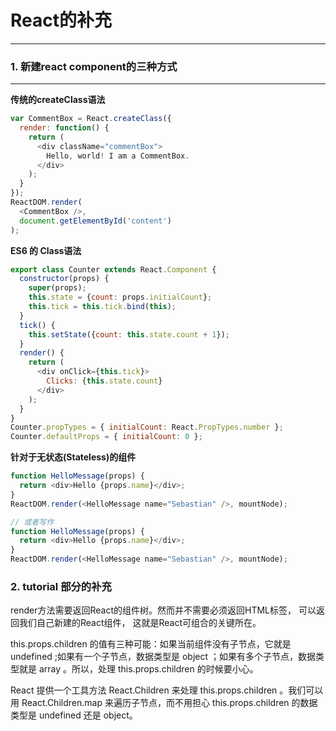 #  React的补充
---

###  1. 新建react component的三种方式
---
**传统的createClass语法**
```javascript
var CommentBox = React.createClass({
  render: function() {
    return (
      <div className="commentBox">
        Hello, world! I am a CommentBox.
      </div>
    );
  }
});
ReactDOM.render(
  <CommentBox />,
  document.getElementById('content')
);
```

**ES6 的 Class语法**
```javascript
export class Counter extends React.Component {
  constructor(props) {
    super(props);
    this.state = {count: props.initialCount};
    this.tick = this.tick.bind(this);
  }
  tick() {
    this.setState({count: this.state.count + 1});
  }
  render() {
    return (
      <div onClick={this.tick}>
        Clicks: {this.state.count}
      </div>
    );
  }
}
Counter.propTypes = { initialCount: React.PropTypes.number };
Counter.defaultProps = { initialCount: 0 };
```

**针对于无状态(Stateless)的组件**
```javascript
function HelloMessage(props) {
  return <div>Hello {props.name}</div>;
}
ReactDOM.render(<HelloMessage name="Sebastian" />, mountNode);

// 或者写作
function HelloMessage(props) {
  return <div>Hello {props.name}</div>;
}
ReactDOM.render(<HelloMessage name="Sebastian" />, mountNode);
```


###  2. tutorial 部分的补充
render方法需要返回React的组件树。然而并不需要必须返回HTML标签， 可以返回我们自己新建的React组件， 这就是React可组合的关键所在。

this.props.children 的值有三种可能：如果当前组件没有子节点，它就是 undefined ;如果有一个子节点，数据类型是 object ；如果有多个子节点，数据类型就是 array 。所以，处理 this.props.children 的时候要小心。

React 提供一个工具方法 React.Children 来处理 this.props.children 。我们可以用 React.Children.map 来遍历子节点，而不用担心 this.props.children 的数据类型是 undefined 还是 object。